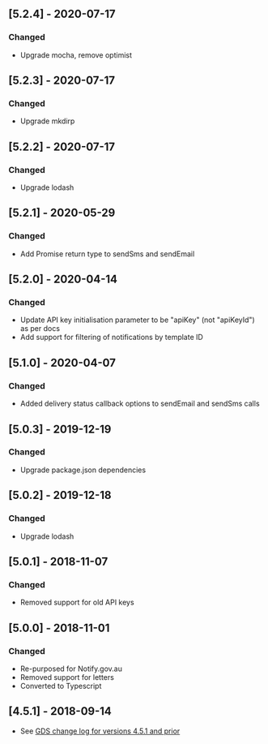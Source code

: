 ## [5.2.4] - 2020-07-17

### Changed

- Upgrade mocha, remove optimist

## [5.2.3] - 2020-07-17

### Changed

- Upgrade mkdirp

## [5.2.2] - 2020-07-17

### Changed

- Upgrade lodash

## [5.2.1] - 2020-05-29

### Changed

- Add Promise return type to sendSms and sendEmail

## [5.2.0] - 2020-04-14

### Changed

- Update API key initialisation parameter to be "apiKey" (not "apiKeyId") as per docs
- Add support for filtering of notifications by template ID

## [5.1.0] - 2020-04-07

### Changed

- Added delivery status callback options to sendEmail and sendSms calls

## [5.0.3] - 2019-12-19

### Changed

- Upgrade package.json dependencies

## [5.0.2] - 2019-12-18

### Changed

- Upgrade lodash

## [5.0.1] - 2018-11-07

### Changed

- Removed support for old API keys

## [5.0.0] - 2018-11-01

### Changed

- Re-purposed for Notify.gov.au
- Removed support for letters
- Converted to Typescript

## [4.5.1] - 2018-09-14

- See [GDS change log for versions 4.5.1 and prior](https://github.com/alphagov/notifications-node-client/blob/master/CHANGELOG.md)
